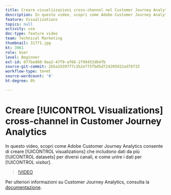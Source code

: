 ```yaml
---
title: Creare visualizzazioni cross-channel nel Customer Journey Analytics
description: In questo video, scopri come Adobe Customer Journey Analytics consente di creare visualizzazioni che includono dati da più set di dati per diversi canali, e come unire i dati per visitatore.
feature: Visualizations
topics: null
activity: use
doc-type: feature video
team: Technical Marketing
thumbnail: 31771.jpg
kt: 3961
role: User
level: Beginner
exl-id: 077bed60-9aa2-47f9-af66-2f99453d64fb
source-git-commit: 2b5a19397f7c2b2e775fbd5d724205922ad76f15
workflow-type: tm+mt
source-wordcount: '0'
ht-degree: 0%

---
```


# Creare [!UICONTROL Visualizations] cross-channel in Customer Journey Analytics

In questo video, scopri come Adobe Customer Journey Analytics consente di creare [!UICONTROL visualizations] che includono dati da più [!UICONTROL datasets] per diversi canali, e come unire i dati per [!UICONTROL visitor].

>[!VIDEO](https://video.tv.adobe.com/v/31771/?quality=12)

Per ulteriori informazioni su Customer Journey Analytics, consulta la [documentazione](https://docs.adobe.com/content/help/it-IT/analytics-platform/using/cja-landing.html).
